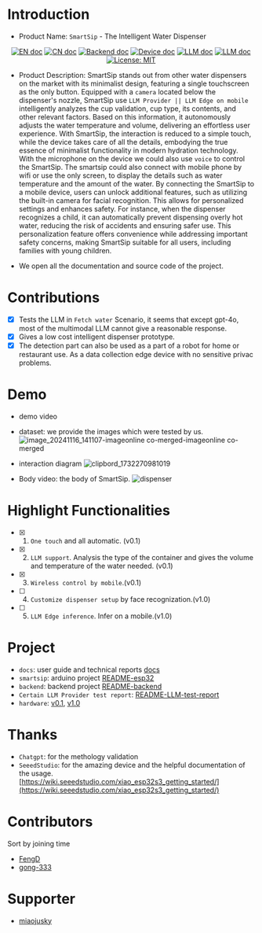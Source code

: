 # Introduction

* Product Name: `SmartSip` - The Intelligent Water Dispenser

<p align="center">
<a href="README.md"><img src="https://img.shields.io/badge/document-English-blue.svg" alt="EN doc"></a>
<a href="docs/README_CN.md"><img src="https://img.shields.io/badge/文档-中文版-blue.svg" alt="CN doc"></a>
<a href="docs/README-backend.md"><img src="https://img.shields.io/badge/document-BackendDoc-green.svg" alt="Backend doc"></a>
<a href="docs/README-esp32.md"><img src="https://img.shields.io/badge/document-DeviceDoc-green.svg" alt="Device doc"></a>
<a href="docs/README-LLM-test-report.md"><img src="https://img.shields.io/badge/document-LLMProviderTestReport-green.svg" alt="LLM doc"></a>
<a href="docs/README_hardware.md"><img src="https://img.shields.io/badge/document-HardwareDoc-green.svg" alt="LLM doc"></a>
<a href="https://opensource.org/licenses/MIT"><img src="https://img.shields.io/badge/License-MIT-blue.svg" alt="License: MIT"></a>
</p>

* Product Description: SmartSip stands out from other water dispensers on the market with its minimalist design, featuring a single touchscreen as the only button. Equipped with a `camera` located below the dispenser's nozzle, SmartSip use `LLM Provider || LLM Edge on mobile` intelligently analyzes the cup validation, cup type, its contents, and other relevant factors. Based on this information, it autonomously adjusts the water temperature and volume, delivering an effortless user experience. With SmartSip, the interaction is reduced to a simple touch, while the device takes care of all the details, embodying the true essence of minimalist functionality in modern hydration technology. With the microphone on the device we could also use `voice` to control the SmartSip. The smartsip could also connect with mobile phone by wifi or use the only screen, to display the details such as water temperature and the amount of the water. By connecting the SmartSip to a mobile device, users can unlock additional features, such as utilizing the built-in camera for facial recognition. This allows for personalized settings and enhances safety. For instance, when the dispenser recognizes a child, it can automatically prevent dispensing overly hot water, reducing the risk of accidents and ensuring safer use. This personalization feature offers convenience while addressing important safety concerns, making SmartSip suitable for all users, including families with young children.

* We open all the documentation and source code of the project.

# Contributions
* [x] Tests the LLM in `Fetch water` Scenario, it seems that except gpt-4o, most of the multimodal LLM cannot give a reasonable response.
* [x] Gives a low cost intelligent dispenser prototype.
* [x] The detection part can also be used as a part of a robot for home or restaurant use. As a data collection edge device with no sensitive privac problems.  

# Demo

* demo video

* dataset: we provide the images which were tested by us.
  ![image_20241116_141107-imageonline co-merged-imageonline co-merged](https://github.com/user-attachments/assets/cf595d52-b53a-471d-80e4-1062a065b541)

* interaction diagram
  ![clipbord_1732270981019](https://github.com/user-attachments/assets/a14a5af8-0394-4d8e-abcc-30a0791db24f)


* Body video: the body of SmartSip.
  ![dispenser](https://github.com/user-attachments/assets/6f2fcc00-2f00-489c-bc50-c4c8b3c69144)


# Highlight Functionalities

* [x] 1. `One touch` and all automatic. (v0.1)
* [x] 2. `LLM support`. Analysis the type of the container and gives the volume and temperature of the water needed. (v0.1)
* [x] 3. `Wireless control by mobile`.(v0.1)
* [ ] 4. `Customize dispenser setup` by face recognization.(v1.0)
* [ ] 5. `LLM Edge inference`. Infer on a mobile.(v1.0)

# Project
* `docs`: user guide and technical reports [docs](https://github.com/FengD/SmartSip/tree/main/docs)
* `smartsip`: arduino project [README-esp32](https://github.com/FengD/SmartSip/blob/main/docs/README-esp32.md)
* `backend`: backend project [README-backend](https://github.com/FengD/SmartSip/blob/main/docs/README-backend.md)
* `Certain LLM Provider test report`: [README-LLM-test-report](https://github.com/FengD/SmartSip/blob/main/docs/README-LLM-test-report.md)
* `hardware`: [v0.1](https://github.com/FengD/SmartSip/blob/main/docs/README_hardware.md), [v1.0]()

# Thanks

* `Chatgpt`: for the methology validation
* `SeeedStudio`: for the amazing device and the helpful documentation of the usage. [https://wiki.seeedstudio.com/xiao_esp32s3_getting_started/](https://wiki.seeedstudio.com/xiao_esp32s3_getting_started/)

# Contributors

Sort by joining time

* [FengD](https://github.com/FengD)
* [gong-333](https://github.com/gong-333)

# Supporter
* [miaojusky](https://github.com/miaojusky)
